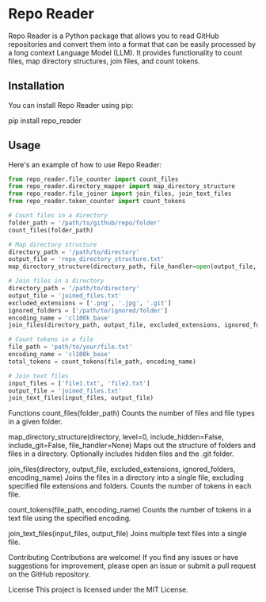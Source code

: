 # Repo Reader

Repo Reader is a Python package that allows you to read GitHub repositories and convert them into a format that can be easily processed by a long context Language Model (LLM). It provides functionality to count files, map directory structures, join files, and count tokens.

## Installation

You can install Repo Reader using pip:

pip install repo_reader

## Usage

Here's an example of how to use Repo Reader:

```python
from repo_reader.file_counter import count_files
from repo_reader.directory_mapper import map_directory_structure
from repo_reader.file_joiner import join_files, join_text_files
from repo_reader.token_counter import count_tokens

# Count files in a directory
folder_path = '/path/to/github/repo/folder'
count_files(folder_path)

# Map directory structure
directory_path = '/path/to/directory'
output_file = 'repo_directory_structure.txt'
map_directory_structure(directory_path, file_handler=open(output_file, 'w'))

# Join files in a directory
directory_path = '/path/to/directory'
output_file = 'joined_files.txt'
excluded_extensions = ['.png', '.jpg', '.git']
ignored_folders = ['/path/to/ignored/folder']
encoding_name = 'cl100k_base'
join_files(directory_path, output_file, excluded_extensions, ignored_folders, encoding_name)

# Count tokens in a file
file_path = 'path/to/your/file.txt'
encoding_name = 'cl100k_base'
total_tokens = count_tokens(file_path, encoding_name)

# Join text files
input_files = ['file1.txt', 'file2.txt']
output_file = 'joined_files.txt'
join_text_files(input_files, output_file)
```

Functions
count_files(folder_path)
Counts the number of files and file types in a given folder.

map_directory_structure(directory, level=0, include_hidden=False, include_git=False, file_handler=None)
Maps out the structure of folders and files in a directory. Optionally includes hidden files and the .git folder.

join_files(directory, output_file, excluded_extensions, ignored_folders, encoding_name)
Joins the files in a directory into a single file, excluding specified file extensions and folders. Counts the number of tokens in each file.

count_tokens(file_path, encoding_name)
Counts the number of tokens in a text file using the specified encoding.

join_text_files(input_files, output_file)
Joins multiple text files into a single file.

Contributing
Contributions are welcome! If you find any issues or have suggestions for improvement, please open an issue or submit a pull request on the GitHub repository.

License
This project is licensed under the MIT License.